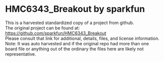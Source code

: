 
# HMC6343_Breakout by sparkfun  
This is a harvested standardized copy of a project from github.  
The original project can be found at:  
https://github.com/sparkfun/HMC6343_Breakout  
Please consult that link for additional, details, files, and license information.  
Note: It was auto harvested and if the original repo had more than one board file or anything out of the ordinary the files here are likely not representative.  
    